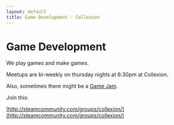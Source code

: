 ```yaml
---
layout: default
title: Game Development - Collexion
---
```


<div id="page">

# Game Development

We play games and make games.

Meetups are bi-weekly on thursday nights at 6:30pm at Collexion.

Also, sometimes there might be a 
[Game Jam](/game_jam.html).

Join this:

[http://steamcommunity.com/groups/collexion/](http://steamcommunity.com/groups/collexion/)

</div>